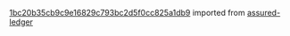 [1bc20b35cb9c9e16829c793bc2d5f0cc825a1db9](https://github.com/insolar/assured-ledger/commit/1bc20b35cb9c9e16829c793bc2d5f0cc825a1db9) imported from [assured-ledger](https://github.com/insolar/assured-ledger)
